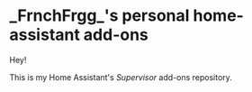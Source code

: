 # \_FrnchFrgg\_'s personal home-assistant add-ons

Hey!

This is my Home Assistant's _Supervisor_ add-ons repository.
